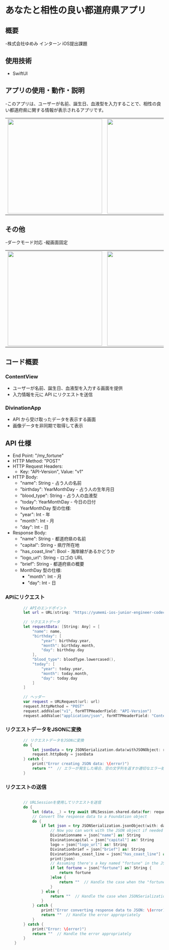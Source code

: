 # あなたと相性の良い都道府県アプリ

## 概要
-株式会社ゆめみ インターン iOS提出課題

## 使用技術
- SwiftUI

## アプリの使用・動作・説明

-このアプリは、ユーザーが名前、誕生日、血液型を入力することで、相性の良い都道府県に関する情報が表示されるアプリです。
<table>
<tr>
<td><img src="https://private-user-images.githubusercontent.com/120109331/289011229-8b5b6206-502e-4a86-8ce2-4e801335163a.png?jwt=eyJhbGciOiJIUzI1NiIsInR5cCI6IkpXVCJ9.eyJpc3MiOiJnaXRodWIuY29tIiwiYXVkIjoicmF3LmdpdGh1YnVzZXJjb250ZW50LmNvbSIsImtleSI6ImtleTEiLCJleHAiOjE3MDIwMjUzNjIsIm5iZiI6MTcwMjAyNTA2MiwicGF0aCI6Ii8xMjAxMDkzMzEvMjg5MDExMjI5LThiNWI2MjA2LTUwMmUtNGE4Ni04Y2UyLTRlODAxMzM1MTYzYS5wbmc_WC1BbXotQWxnb3JpdGhtPUFXUzQtSE1BQy1TSEEyNTYmWC1BbXotQ3JlZGVudGlhbD1BS0lBSVdOSllBWDRDU1ZFSDUzQSUyRjIwMjMxMjA4JTJGdXMtZWFzdC0xJTJGczMlMkZhd3M0X3JlcXVlc3QmWC1BbXotRGF0ZT0yMDIzMTIwOFQwODQ0MjJaJlgtQW16LUV4cGlyZXM9MzAwJlgtQW16LVNpZ25hdHVyZT0xYTIxOGZiNGNhODg1YzNjMDQ1ZDE0YTk5ODU4OTllMjI5NjIyZGY0OTg5ZGI5NGE3YTA5MzhlOTI4NGQwYjFmJlgtQW16LVNpZ25lZEhlYWRlcnM9aG9zdCZhY3Rvcl9pZD0wJmtleV9pZD0wJnJlcG9faWQ9MCJ9.d9t6mSJjPieJgOPxwvqHWQJIt8ZLntOQVNTDNS6hFIY" width="300"></td>

<td><img src="https://private-user-images.githubusercontent.com/120109331/289015165-9256c32d-7da5-4b3f-92a3-ff83ee5c6f8e.png?jwt=eyJhbGciOiJIUzI1NiIsInR5cCI6IkpXVCJ9.eyJpc3MiOiJnaXRodWIuY29tIiwiYXVkIjoicmF3LmdpdGh1YnVzZXJjb250ZW50LmNvbSIsImtleSI6ImtleTEiLCJleHAiOjE3MDIwMjU2NDgsIm5iZiI6MTcwMjAyNTM0OCwicGF0aCI6Ii8xMjAxMDkzMzEvMjg5MDE1MTY1LTkyNTZjMzJkLTdkYTUtNGIzZi05MmEzLWZmODNlZTVjNmY4ZS5wbmc_WC1BbXotQWxnb3JpdGhtPUFXUzQtSE1BQy1TSEEyNTYmWC1BbXotQ3JlZGVudGlhbD1BS0lBSVdOSllBWDRDU1ZFSDUzQSUyRjIwMjMxMjA4JTJGdXMtZWFzdC0xJTJGczMlMkZhd3M0X3JlcXVlc3QmWC1BbXotRGF0ZT0yMDIzMTIwOFQwODQ5MDhaJlgtQW16LUV4cGlyZXM9MzAwJlgtQW16LVNpZ25hdHVyZT1iN2ExNWRhZWYxZjAzMjc5MmNlMGVjM2U4OWY5ZWFkNWFjZGY1OWFmMmMwMTI4OWI4MWQyMmY5MzAwNzgwZTkzJlgtQW16LVNpZ25lZEhlYWRlcnM9aG9zdCZhY3Rvcl9pZD0wJmtleV9pZD0wJnJlcG9faWQ9MCJ9.fm1B7oUKcfvvmbXJ-1CILhv7UiVzYKffl7mivi3z-4k" width="300"></td>
</tr>
</table>

## その他
-ダークモード対応
-縦画面固定

<table>
<tr>
<td><img src="https://github.com/sannma31/DivinationApp-yumemi-ios-codecheck/assets/120109331/4ddb0eb7-77df-46d2-8076-05443f1410a1" width="300"></td>
<td><img src="https://github.com/sannma31/DivinationApp-yumemi-ios-codecheck/assets/120109331/f9c152b2-4b05-4bd5-a1c5-16cddcf5d31d" width="300"></td>
</tr>
</table>

## コード概要

### ContentView

- ユーザーが名前、誕生日、血液型を入力する画面を提供
- 入力情報を元に API にリクエストを送信

### DivinationApp

- API から受け取ったデータを表示する画面
- 画像データを非同期で取得して表示

## API 仕様

- End Point: "/my_fortune"
- HTTP Method: "POST"
- HTTP Request Headers:
  - Key: "API-Version", Value: "v1"
- HTTP Body:
  - "name": String - 占う人の名前
  - "birthday": YearMonthDay - 占う人の生年月日
  - "blood_type": String - 占う人の血液型
  - "today": YearMonthDay - 今日の日付
  - YearMonthDay 型の仕様:
  - "year": Int - 年
  - "month": Int - 月
  - "day": Int - 日
- Response Body:
  - "name": String - 都道府県の名前
  - "capital": String - 県庁所在地
  - "has_coast_line": Bool - 海岸線があるかどうか
  - "logo_url": String - ロゴの URL
  - "brief": String - 都道府県の概要
  - MonthDay 型の仕様:
    - "month": Int - 月
    - "day": Int - 日
### APIにリクエスト
```swift
        // APIのエンドポイント
        let url = URL(string: "https://yumemi-ios-junior-engineer-codecheck.app.swift.cloud/my_fortune")!
        
        // リクエストデータ
        let requestData: [String: Any] = [
            "name": name,
            "birthday": [
                "year": birthday.year,
                "month": birthday.month,
                "day": birthday.day
            ],
            "blood_type": bloodType.lowercased(),
            "today": [
                "year": today.year,
                "month": today.month,
                "day": today.day
            ]
        ]
        
        // ヘッダー
        var request = URLRequest(url: url)
        request.httpMethod = "POST"
        request.addValue("v1", forHTTPHeaderField: "API-Version")
        request.addValue("application/json", forHTTPHeaderField: "Content-Type")
```
### リクエストデータをJSONに変換
```swift
        // リクエストデータをJSONに変換
        do {
            let jsonData = try JSONSerialization.data(withJSONObject: requestData)
            request.httpBody = jsonData
        } catch {
            print("Error creating JSON data: \(error)")
            return ""  // エラーが発生した場合、空の文字列を返すか適切なエラー処理を行う
        }
```
### リクエストの送信
```swift 
        
        // URLSessionを使用してリクエストを送信
        do {
            let (data, _) = try await URLSession.shared.data(for: request)
            // Convert the response data to a Foundation object
            do {
                if let json = try JSONSerialization.jsonObject(with: data) as? [String: Any] {
                    // Now you can work with the JSON object if needed
                    Divinationname = json["name"] as! String
                    Divinationcapital = json["capital"] as! String
                    logo = json["logo_url"] as! String
                    Divinationbrief = json["brief"] as! String
                    Divinationhas_coast_line = json["has_coast_line"] as! Int
                    print(json)
                    // Assuming there's a key named "fortune" in the JSON response
                    if let fortune = json["fortune"] as? String {
                        return fortune
                    }else {
                        return ""  // Handle the case when the "fortune" key is not present in the response
                    }
                } else {
                    return ""  // Handle the case when JSONSerialization.jsonObject throws an error or the conversion is not successful
                }
            } catch {
                print("Error converting response data to JSON: \(error)")
                return ""  // Handle the error appropriately
            }
        } catch {
            print("Error: \(error)")
            return ""  // Handle the error appropriately
        }
    }
```

